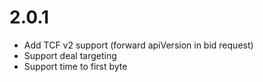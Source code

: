 # 2.0.1

- Add TCF v2 support (forward apiVersion in bid request)
- Support deal targeting
- Support time to first byte
